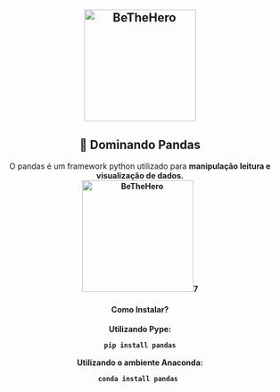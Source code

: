 # 
<h2 align="center">
    <img alt="BeTheHero" title="#delicinha" src="https://github.com/luisERH/Dominando-Pandas/blob/master/assets/pandas.png" width="200px" />
</h2>
<h2 align="center">
  🐼 Dominando Pandas
</h2>


<div><center>
    O pandas é um framework python utilizado para <strong>manipulação<strong/> <strong>leitura<strong/> e <strong>visualização de dados<strong/>.
<center/>
    <img alt="BeTheHero" title="#delicinha" src="https://pandas.pydata.org/docs/_images/01_table_dataframe.svg" width="200px" />7
   <div/>
    
#### Como Instalar?
Utilizando Pype:
```sh
pip install pandas
```
Utilizando o ambiente Anaconda:
```sh
conda install pandas 
```
